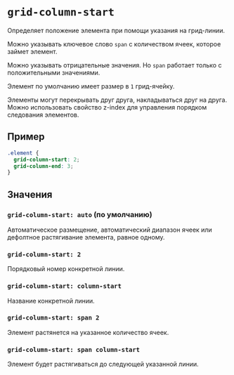 # `grid-column-start`

Определяет положение элемента при помощи указания на грид-линии.

Можно указывать ключевое слово `span` с количеством ячеек, которое займет элемент.

Можно указывать отрицательные значения. Но `span` работает только с положительными значениями.

Элемент по умолчанию имеет размер в `1` грид-ячейку.

Элементы могут перекрывать друг друга, накладываться друг на друга. Можно использовать свойство z-index для управления порядком следования элементов.

## Пример

```css
.element {
  grid-column-start: 2;
  grid-column-end: 3;
}
```

## Значения

### `grid-column-start: auto` (по умолчанию)

Aвтоматическое размещение, автоматический диапазон ячеек или дефолтное растягивание элемента, равное одному.

### `grid-column-start: 2`

Порядковый номер конкретной линии.

### `grid-column-start: column-start`

Название конкретной линии.

### `grid-column-start: span 2`

Элемент растянется на указанное количество ячеек.

### `grid-column-start: span column-start`

Элемент будет растягиваться до следующей указанной линии.
